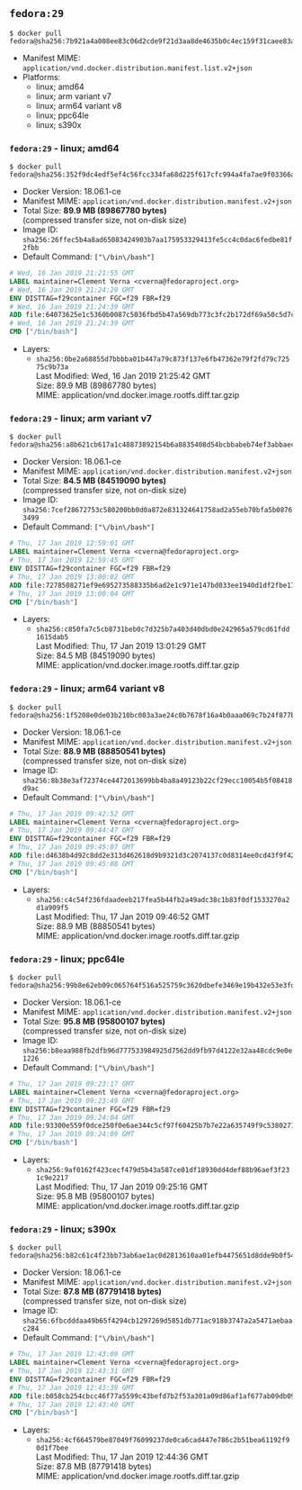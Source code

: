 ## `fedora:29`

```console
$ docker pull fedora@sha256:7b921a4a008ee83c06d2cde9f21d3aa8de4635b0c4ec159f31caee83ad220b21
```

-	Manifest MIME: `application/vnd.docker.distribution.manifest.list.v2+json`
-	Platforms:
	-	linux; amd64
	-	linux; arm variant v7
	-	linux; arm64 variant v8
	-	linux; ppc64le
	-	linux; s390x

### `fedora:29` - linux; amd64

```console
$ docker pull fedora@sha256:352f9dc4edf5ef4c56fcc334fa68d225f617cfc994a4fa7ae9f03366aa6d1a99
```

-	Docker Version: 18.06.1-ce
-	Manifest MIME: `application/vnd.docker.distribution.manifest.v2+json`
-	Total Size: **89.9 MB (89867780 bytes)**  
	(compressed transfer size, not on-disk size)
-	Image ID: `sha256:26ffec5b4a8ad65083424903b7aa175953329413fe5cc4c0dac6fedbe81f2fbb`
-	Default Command: `["\/bin\/bash"]`

```dockerfile
# Wed, 16 Jan 2019 21:21:55 GMT
LABEL maintainer=Clement Verna <cverna@fedoraproject.org>
# Wed, 16 Jan 2019 21:24:29 GMT
ENV DISTTAG=f29container FGC=f29 FBR=f29
# Wed, 16 Jan 2019 21:24:39 GMT
ADD file:64073625e1c5360b0087c5036fbd5b47a569db773c3fc2b172df69a50c5d7ce9 in / 
# Wed, 16 Jan 2019 21:24:39 GMT
CMD ["/bin/bash"]
```

-	Layers:
	-	`sha256:0be2a68855d7bbbba01b447a79c873f137e6fb47362e79f2fd79c72575c9b73a`  
		Last Modified: Wed, 16 Jan 2019 21:25:42 GMT  
		Size: 89.9 MB (89867780 bytes)  
		MIME: application/vnd.docker.image.rootfs.diff.tar.gzip

### `fedora:29` - linux; arm variant v7

```console
$ docker pull fedora@sha256:a8b621cb617a1c48873892154b6a8835408d54bcbbabeb74ef3abbaecbd71583
```

-	Docker Version: 18.06.1-ce
-	Manifest MIME: `application/vnd.docker.distribution.manifest.v2+json`
-	Total Size: **84.5 MB (84519090 bytes)**  
	(compressed transfer size, not on-disk size)
-	Image ID: `sha256:7cef28672753c580200bb0d0a872e831324641758ad2a55eb70bfa5b08763499`
-	Default Command: `["\/bin\/bash"]`

```dockerfile
# Thu, 17 Jan 2019 12:59:01 GMT
LABEL maintainer=Clement Verna <cverna@fedoraproject.org>
# Thu, 17 Jan 2019 12:59:45 GMT
ENV DISTTAG=f29container FGC=f29 FBR=f29
# Thu, 17 Jan 2019 13:00:02 GMT
ADD file:7278508271ef9e695273588335b6ad2e1c971e147bd033ee1940d1df2fbe17fd in / 
# Thu, 17 Jan 2019 13:00:04 GMT
CMD ["/bin/bash"]
```

-	Layers:
	-	`sha256:c850fa7c5cb8731beb0c7d325b7a403d40dbd0e242965a579cd61fdd1615dab5`  
		Last Modified: Thu, 17 Jan 2019 13:01:29 GMT  
		Size: 84.5 MB (84519090 bytes)  
		MIME: application/vnd.docker.image.rootfs.diff.tar.gzip

### `fedora:29` - linux; arm64 variant v8

```console
$ docker pull fedora@sha256:1f5208e0de03b210bc003a3ae24c0b7678f16a4b0aaa069c7b24f877be62f17e
```

-	Docker Version: 18.06.1-ce
-	Manifest MIME: `application/vnd.docker.distribution.manifest.v2+json`
-	Total Size: **88.9 MB (88850541 bytes)**  
	(compressed transfer size, not on-disk size)
-	Image ID: `sha256:8b38e3af72374ce4472013699bb4ba8a49123b22cf29ecc10054b5f08418d9ac`
-	Default Command: `["\/bin\/bash"]`

```dockerfile
# Thu, 17 Jan 2019 09:42:52 GMT
LABEL maintainer=Clement Verna <cverna@fedoraproject.org>
# Thu, 17 Jan 2019 09:44:47 GMT
ENV DISTTAG=f29container FGC=f29 FBR=f29
# Thu, 17 Jan 2019 09:45:07 GMT
ADD file:d4638b4d92c8dd2e313d462618d9b9321d3c2074137c0d8314ee0cd43f9f426d in / 
# Thu, 17 Jan 2019 09:45:08 GMT
CMD ["/bin/bash"]
```

-	Layers:
	-	`sha256:c4c54f236fdaadeeb217fea5b44fb2a49adc38c1b83f0df1533270a2d1a909f5`  
		Last Modified: Thu, 17 Jan 2019 09:46:52 GMT  
		Size: 88.9 MB (88850541 bytes)  
		MIME: application/vnd.docker.image.rootfs.diff.tar.gzip

### `fedora:29` - linux; ppc64le

```console
$ docker pull fedora@sha256:99b8e62eb09c065764f516a525759c3620dbefe3469e19b432e53e3fd274b6a4
```

-	Docker Version: 18.06.1-ce
-	Manifest MIME: `application/vnd.docker.distribution.manifest.v2+json`
-	Total Size: **95.8 MB (95800107 bytes)**  
	(compressed transfer size, not on-disk size)
-	Image ID: `sha256:b8eaa988fb2dfb96d777533984925d7562dd9fb97d4122e32aa48cdc9e0e1226`
-	Default Command: `["\/bin\/bash"]`

```dockerfile
# Thu, 17 Jan 2019 09:23:17 GMT
LABEL maintainer=Clement Verna <cverna@fedoraproject.org>
# Thu, 17 Jan 2019 09:23:49 GMT
ENV DISTTAG=f29container FGC=f29 FBR=f29
# Thu, 17 Jan 2019 09:24:04 GMT
ADD file:93300e559f0dce250f0e6ae344c5cf97f60425b7b7e22a635749f9c5380271c2 in / 
# Thu, 17 Jan 2019 09:24:09 GMT
CMD ["/bin/bash"]
```

-	Layers:
	-	`sha256:9af0162f423cecf479d5b43a587ce01df18930dd4def88b96aef3f231c9e2217`  
		Last Modified: Thu, 17 Jan 2019 09:25:16 GMT  
		Size: 95.8 MB (95800107 bytes)  
		MIME: application/vnd.docker.image.rootfs.diff.tar.gzip

### `fedora:29` - linux; s390x

```console
$ docker pull fedora@sha256:b82c61c4f23bb73ab6ae1ac0d2813610aa01efb4475651d8dde9b0f54912855b
```

-	Docker Version: 18.06.1-ce
-	Manifest MIME: `application/vnd.docker.distribution.manifest.v2+json`
-	Total Size: **87.8 MB (87791418 bytes)**  
	(compressed transfer size, not on-disk size)
-	Image ID: `sha256:6fbcdddaa49b65f4294cb1297269d5851db771ac918b3747a2a5471aebaac284`
-	Default Command: `["\/bin\/bash"]`

```dockerfile
# Thu, 17 Jan 2019 12:43:09 GMT
LABEL maintainer=Clement Verna <cverna@fedoraproject.org>
# Thu, 17 Jan 2019 12:43:31 GMT
ENV DISTTAG=f29container FGC=f29 FBR=f29
# Thu, 17 Jan 2019 12:43:39 GMT
ADD file:b058cb254cbcc46f77a5599c43befd7b2f53a301a09d86af1af677ab09db0907 in / 
# Thu, 17 Jan 2019 12:43:40 GMT
CMD ["/bin/bash"]
```

-	Layers:
	-	`sha256:4cf664579be87049f76099237de0ca6cad447e786c2b51bea61192f90d1f7bee`  
		Last Modified: Thu, 17 Jan 2019 12:44:36 GMT  
		Size: 87.8 MB (87791418 bytes)  
		MIME: application/vnd.docker.image.rootfs.diff.tar.gzip
